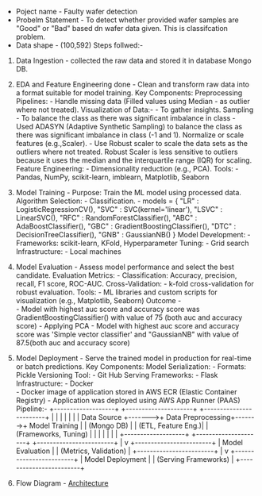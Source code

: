 - Poject name - Faulty wafer detection 
- Probelm Statement - To detect whether provided wafer samples are "Good" or "Bad" based dn wafer data given. This is classifcation problem.
- Data shape - (100,592)
Steps follwed:-

1. Data Ingestion - collected the raw data and stored it in database Mongo DB.

2. EDA and Feature Engineering done -  Clean and transform raw data into a format suitable for model training.
        Key Components:
        Preprocessing Pipelines:
          - Handle missing data (Filled values using Median - as outlier where not treated).
        Visualization of Data:-
          - To gather insights. 
        Sampling - To balance the class as there was significant imbalance in class
          - Used ADASYN (Adaptive Synthetic Sampling) to balance the class as there was significant imbalance in   class (-1 and 1).
        Normalize or scale features (e.g.,Scaler).
          - Use Robust scaler to scale the data sets as the outliers where not treated.  Robust Scaler is less sensitive to outliers 
            because it  uses  the median and the interquartile range (IQR) for scaling.
        Feature Engineering:
          - Dimensionality reduction (e.g., PCA).
        Tools:
          - Pandas, NumPy, scikit-learn, imblearn, Matplotlib, Seaborn

3. Model Training - Purpose: Train the ML model using processed data.
        Algorithm Selection:
          - Classification.
          - models = { "LR" : LogisticRegressionCV(),
                            "SVC" : SVC(kernel='linear'),
                            "LSVC" : LinearSVC(),
                            "RFC" : RandomForestClassifier(),
                            "ABC" : AdaBoostClassifier(),
                            "GBC" : GradientBoostingClassifier(),
                            "DTC" : DecisionTreeClassifier(),
                            "GNB" : GaussianNB()
                            } 
        Model Development:
          - Frameworks: scikit-learn, KFold, 
        Hyperparameter Tuning:
          - Grid search
        Infrastructure:
          - Local machines

4. Model Evaluation - Assess model performance and select the best candidate.
        Evaluation Metrics:
          - Classification: Accuracy, precision, recall, F1 score, ROC-AUC.
        Cross-Validation:
          - k-fold cross-validation for robust evaluation.
        Tools:
          - ML libraries and custom scripts for visualization (e.g., Matplotlib, Seaborn)
        Outcome -  
          - Model with highest auc score and accuracy score was GradientBoostingClassifier() with value of 75 (both auc and accuracy score)
          - Applying PCA  - Model with highest auc score and accuracy score was 'Simple vector classifier' and  "GaussianNB" 
             with value of 87.5(both auc and accuracy score)

5. Model Deployment - Serve the trained model in production for real-time or batch predictions.
        Key Components:
        Model Serialization:
         - Formats: Pickle
        Versioning Tool:
         - Git Hub
        Serving Frameworks:
          - Flask
        Infrastructure:
          -  Docker  
          -  Docker image of application stored in AWS ECR (Elastic Container Registry)
          -  Application was deployed using AWS App Runner (PAAS)
Pipeline:-
+-------------------+        +---------------------+        +------------------------+
|                   |        |                     |        |                        |
|    Data Source     +------->+ Data Preprocessing+------->+       Model Training      |
| (Mongo DB) |               |  (ETL, Feature Eng.)|        |  (Frameworks, Tuning)  |
|                   |        |                     |        |                        |
+-------------------+        +---------------------+        +------------------------+
                                                                       |
                                                                       v
                                                            +------------------------+
                                                            |   Model Evaluation     |
                                                            | (Metrics, Validation)  |
                                                            +------------------------+
                                                                       |
                                                                       v
                                                            +------------------------+
                                                            |    Model Deployment    |
                                                            | (Serving Frameworks)   |
                                                            +------------------------+
                                                                      



6. Flow Diagram - [Architecture](image-1.png)










